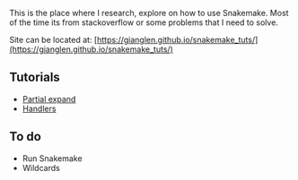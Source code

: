This is the place where I research, explore on how to use Snakemake.
Most of the time its from stackoverflow or some problems that I need to solve.

Site can be located at:
[https://gianglen.github.io/snakemake_tuts/](https://gianglen.github.io/snakemake_tuts/)


## Tutorials

- [Partial expand](https://gianglen.github.io/snakemake_tuts/docs/partial_expand.html)
- [Handlers](https://gianglen.github.io/snakemake_tuts/docs/handlers.html)

## To do
- Run Snakemake
- Wildcards

